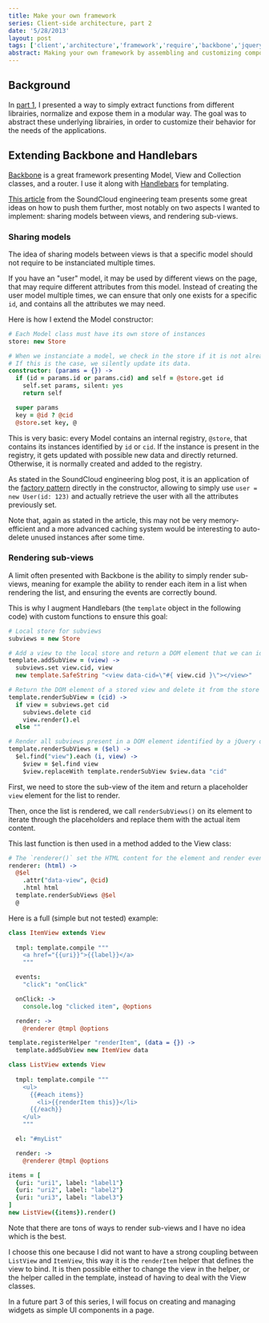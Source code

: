 ```yaml
---
title: Make your own framework
series: Client-side architecture, part 2
date: '5/28/2013'
layout: post
tags: ['client','architecture','framework','require','backbone','jquery']
abstract: Making your own framework by assembling and customizing components is easy, just make what you need.
---
```


## Background

In [part 1](/posts/modular-design-and-librairies-abstraction/), I presented a way to simply extract functions from different librairies, normalize and expose them in a modular way.
The goal was to abstract these underlying librairies, in order to customize their behavior for the needs of the applications.

## Extending Backbone and Handlebars
[Backbone](http://backbonejs.org) is a great framework presenting Model, View and Collection classes, and a router. I use it along with [Handlebars](http://handlebarsjs.com) for templating.

[This article](http://backstage.soundcloud.com/2012/06/building-the-next-soundcloud/) from the SoundCloud engineering team presents some great ideas on how to push them further, most notably on two aspects I wanted to implement: sharing models between views, and rendering sub-views.

### Sharing models
The idea of sharing models between views is that a specific model should not require to be instanciated multiple times.

If you have an "user" model, it may be used by different views on the page, that may require different attributes from this model. Instead of creating the user model multiple times, we can ensure that only one exists for a specific `id`, and contains all the attributes we may need.

Here is how I extend the Model constructor:
```coffeescript
# Each Model class must have its own store of instances
store: new Store

# When we instanciate a model, we check in the store if it is not already present.
# If this is the case, we silently update its data.
constructor: (params = {}) ->
  if (id = params.id or params.cid) and self = @store.get id
    self.set params, silent: yes
    return self

  super params
  key = @id ? @cid
  @store.set key, @
```
This is very basic: every Model contains an internal registry, `@store`, that contains its instances identified by `id` or `cid`. If the instance is present in the registry, it gets updated with possible new data and directly returned. Otherwise, it is normally created and added to the registry.

As stated in the SoundCloud engineering blog post, it is an application of the [factory pattern](http://addyosmani.com/resources/essentialjsdesignpatterns/book/#factorypatternjavascript) directly in the constructor, allowing to simply use `user = new User(id: 123)` and actually retrieve the user with all the attributes previously set.

Note that, again as stated in the article, this may not be very memory-efficient and a more advanced caching system would be interesting to auto-delete unused instances after some time.

### Rendering sub-views
A limit often presented with Backbone is the ability to simply render sub-views, meaning for example the ability to render each item in a list when rendering the list, and ensuring the events are correctly bound.

This is why I augment Handlebars (the `template` object in the following code) with custom functions to ensure this goal:
```coffeescript
# Local store for subviews
subviews = new Store

# Add a view to the local store and return a DOM element that we can identify
template.addSubView = (view) ->
  subviews.set view.cid, view
  new template.SafeString "<view data-cid=\"#{ view.cid }\"></view>"

# Return the DOM element of a stored view and delete it from the store
template.renderSubView = (cid) ->
  if view = subviews.get cid
    subviews.delete cid
    view.render().el
  else ""

# Render all subviews present in a DOM element identified by a jQuery object
template.renderSubViews = ($el) ->
  $el.find("view").each (i, view) ->
    $view = $el.find view
    $view.replaceWith template.renderSubView $view.data "cid"
```
First, we need to store the sub-view of the item and return a placeholder `view` element for the list to render.

Then, once the list is rendered, we call `renderSubViews()` on its element to iterate through the placeholders and replace them with the actual item content.

This last function is then used in a method added to the View class:
```coffeescript
# The `renderer()` set the HTML content for the element and render eventual associated subviews
renderer: (html) ->
  @$el
    .attr("data-view", @cid)
    .html html
  template.renderSubViews @$el
  @
```

Here is a full (simple but not tested) example:
```coffeescript
class ItemView extends View
  
  tmpl: template.compile """
    <a href="{{uri}}">{{label}}</a>
    """

  events:
    "click": "onClick"

  onClick: ->
    console.log "clicked item", @options

  render: ->
    @renderer @tmpl @options

template.registerHelper "renderItem", (data = {}) ->
  template.addSubView new ItemView data

class ListView extends View
  
  tmpl: template.compile """
    <ul>
      {{#each items}}
        <li>{{renderItem this}}</li>
      {{/each}}
    </ul>
    """

  el: "#myList"

  render: ->
    @renderer @tmpl @options

items = [
  {uri: "uri1", label: "label1"}
  {uri: "uri2", label: "label2"}
  {uri: "uri3", label: "label3"}
]
new ListView({items}).render()
```
Note that there are tons of ways to render sub-views and I have no idea which is the best.

I choose this one because I did not want to have a strong coupling between `ListView` and `ItemView`, this way it is the `renderItem` helper that defines the view to bind. It is then possible either to change the view in the helper, or the helper called in the template, instead of having to deal with the View classes.

In a future part 3 of this series, I will focus on creating and managing widgets as simple UI components in a page.
